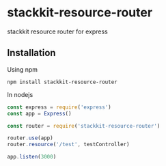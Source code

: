 # stackkit-resource-router
stackkit resource router for express

## Installation

Using npm
```shell
npm install stackkit-resource-router
```

In nodejs
```js
const express = require('express')
const app = Express()

const router = require('stackkit-resource-router')

router.use(app)
router.resource('/test', testController)

app.listen(3000)
```
